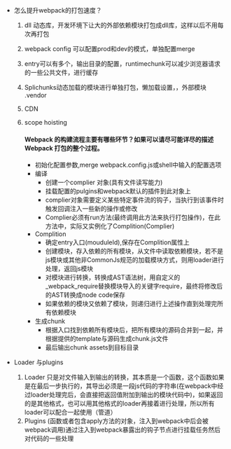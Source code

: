 - 怎么提升webpack的打包速度？

  1. dll 动态库，开发环境下让大的外部依赖模块打包成dll库，这样以后不用每次再打包

  2. webpack config 可以配置prod和dev的模式，单独配置merge

  3. entry可以有多个，输出目录的配置，runtimechunk可以减少浏览器请求的一些公共文件，进行缓存

  4. Splichunks动态加载的模块进行单独打包，懒加载设置，，外部模块 .vendor

  5. CDN

  6. scope hoisting

     #### Webpack 的构建流程主要有哪些环节？如果可以请尽可能详尽的描述 Webpack 打包的整个过程。
     
     - 初始化配置参数,merge webpack.config.js或shell中输入的配置选项
     - 编译
       - 创建一个complier 对象(具有文件读写能力)
        - 挂载配置的pulgins和webpack默认的插件到此对象上
        - complier对象需要定义某些特定事件流的钩子，当执行到该事件时触发回调注入一些新的操作或修改
        - Complier必须有run方法(最终调用此方法来执行打包操作)，在此方法中，实际又实例化了Complition(Complier)
     - Complition
       - 确定entry入口(mouduleId),保存在Complition属性上
        - 创建模块，存入依赖的所有模块，从文件中读取依赖模块，若不是js模块或其他非CommonJs规范的加载模块方式，则用loader进行处理，返回js模块
        - 对模块进行转换，转换成AST语法树，用自定义的_webpack_require替换模块导入的关键字require，最终将修改后的AST转换成node code保存
        - 如果依赖的模块又依赖了模块，则递归进行上述操作直到处理完所有依赖模块
     - 生成chunk
       - 根据入口找到依赖所有模块后，把所有模块的源码合并到一起，并根据提供的template与源码生成chunk.js文件
       - 最后输出chunk assets到目标目录

- Loader 与plugins 
  1. Loader 只是对文件输入到输出的转换，其本质是一个函数，这个函数如果是在最后一步执行的，其导出必须是一段js代码的字符串(在webpack中经过loader处理完后，会直接把返回值附加到输出的模块代码中)，如果返回的是其他格式，也可以用其他格式的loader再接着进行处理，所以所有loader可以配合一起使用（管道）
  2. Plugins (函数或者包含apply方法的对象，注入到webpack中后会被webpack调用)通过注入到webpack暴露出的钩子节点进行挂载任务然后对代码的一些处理